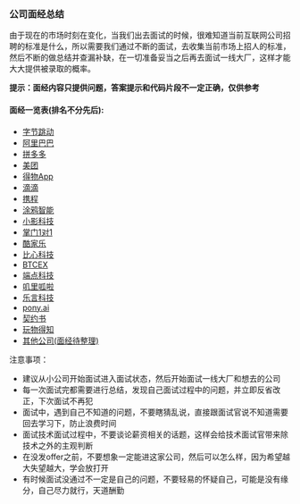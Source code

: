 ### 公司面经总结

由于现在的市场时刻在变化，当我们出去面试的时候，很难知道当前互联网公司招聘的标准是什么，所以需要我们通过不断的面试，去收集当前市场上招人的标准，然后不断的做总结并查漏补缺，在一切准备妥当之后再去面试一线大厂，这样才能大大提供被录取的概率。

**提示：面经内容只提供问题，答案提示和代码片段不一定正确，仅供参考**

#### 面经一览表(排名不分先后):
- [字节跳动](./byteDance.md)
- [阿里巴巴](./alibaba.md)
- [拼多多](./pdd.md)
- [美团](./meituan.md)
- [得物App](./dewu.md)
- [滴滴](./didi.md)
- [携程](./trip.md)
- [涂鸦智能](./tuya.md)
- [小影科技](./xiaoying.md)
- [掌门1对1](./zhangmen1x1.md)
- [酷家乐](./kujiale.md)
- [比心科技](./bixin.md)
- [BTCEX](.btcex.md)
- [端点科技](./duandian.md)
- [叽里呱啦](./jiliguale.md)
- [乐言科技](./leyan.md)
- [pony.ai](./pony.md)
- [契约书](./qiyuesuo.md)
- [玩物得知](./wanwudezhi.md)
- [其他公司(面经待整理)](./todo.md)

注意事项：
- 建议从小公司开始面试进入面试状态，然后开始面试一线大厂和想去的公司
- 每一次面试完都需要进行总结，发现自己面试过程中的问题，并立即反省改正，下次面试不再犯
- 面试中，遇到自己不知道的问题，不要瞎猜乱说，直接跟面试官说不知道需要回去学习下，防止浪费时间
- 面试技术面试过程中，不要谈论薪资相关的话题，这样会给技术面试官带来除技术之外的主观判断
- 在没发offer之前，不要想象一定能进这家公司，然后可以怎么样，因为希望越大失望越大，学会放打开
- 有时候面试没通过不一定是自己的问题，不要轻易的怀疑自己，可能是没有缘分，自己尽力就行，天道酬勤